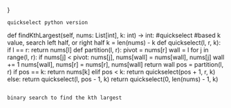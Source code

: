}
```
quickselect python version
```
def findKthLargest(self, nums: List[int], k: int) -> int:
#quickselect
#based k value, search left half, or right half
k = len(nums) - k
def quickselect(l, r, k):
if l == r: return nums[l]
def partition(l, r):
pivot = nums[r]
wall = l
for j in range(l, r):
if nums[j] < pivot:
nums[j], nums[wall] = nums[wall], nums[j]
wall += 1
nums[wall], nums[r] = nums[r], nums[wall]
return wall
pos = partition(l, r)
if pos == k: return nums[k]
elif pos < k:
return quickselect(pos + 1, r, k)
else:
return quickselect(l, pos - 1, k)
return quickselect(0, len(nums) - 1, k)
```
​
binary search to find the kth largest
​
​